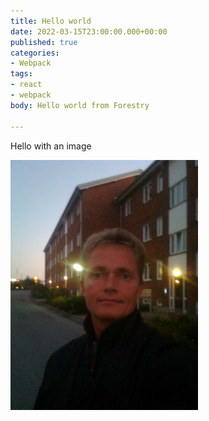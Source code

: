 ```yaml
---
title: Hello world
date: 2022-03-15T23:00:00.000+00:00
published: true
categories:
- Webpack
tags:
- react
- webpack
body: Hello world from Forestry

---
```

Hello with an image

![](/static/images-posts/Per.jpg)